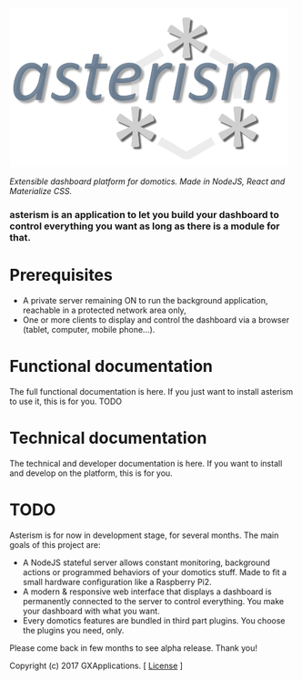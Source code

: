 ![asterism-logo](https://raw.githubusercontent.com/gxapplications/asterism/master/docs/asterism-text.png)

_Extensible dashboard platform for domotics. Made in NodeJS, React and Materialize CSS._

### asterism is an application to let you build your dashboard to control everything you want as long as there is a module for that.

# Prerequisites

- A private server remaining ON to run the background application, reachable in a protected network area only,
- One or more clients to display and control the dashboard via a browser (tablet, computer, mobile phone...).

# Functional documentation

The full functional documentation is here. If you just want to install asterism to use it, this is for you.
TODO

# Technical documentation

The technical and developer documentation is here. If you want to install and develop on the platform, this is for you.
 
# TODO
Asterism is for now in development stage, for several months. The  main goals of this project are:
- A NodeJS stateful server allows constant monitoring, background actions or programmed behaviors of your domotics stuff. Made to fit a small hardware configuration like a Raspberry Pi2.
- A modern & responsive web interface that displays a dashboard is permanently connected to the server to control everything. You make your dashboard with what you want.
- Every domotics features are bundled in third part plugins. You choose the plugins you need, only.

Please come back in few months to see alpha release. Thank you!

Copyright (c) 2017 GXApplications. [ [License](https://github.com/gxapplications/asterism/blob/master/LICENSE.md) ]
